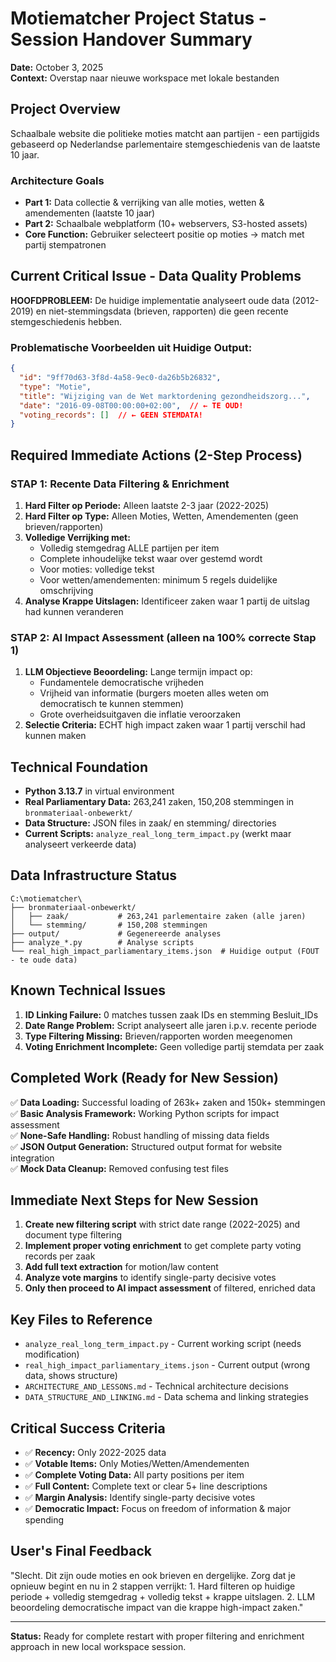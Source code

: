 # Motiematcher Project Status - Session Handover Summary
**Date:** October 3, 2025  
**Context:** Overstap naar nieuwe workspace met lokale bestanden

## Project Overview
Schaalbale website die politieke moties matcht aan partijen - een partijgids gebaseerd op Nederlandse parlementaire stemgeschiedenis van de laatste 10 jaar.

### Architecture Goals
- **Part 1:** Data collectie & verrijking van alle moties, wetten & amendementen (laatste 10 jaar)
- **Part 2:** Schaalbale webplatform (10+ webservers, S3-hosted assets)
- **Core Function:** Gebruiker selecteert positie op moties → match met partij stempatronen

## Current Critical Issue - Data Quality Problems
**HOOFDPROBLEEM:** De huidige implementatie analyseert oude data (2012-2019) en niet-stemmingsdata (brieven, rapporten) die geen recente stemgeschiedenis hebben.

### Problematische Voorbeelden uit Huidige Output:
```json
{
  "id": "9ff70d63-3f8d-4a58-9ec0-da26b5b26832",
  "type": "Motie",
  "title": "Wijziging van de Wet marktordening gezondheidszorg...",
  "date": "2016-09-08T00:00:00+02:00",  // ← TE OUD!
  "voting_records": []  // ← GEEN STEMDATA!
}
```

## Required Immediate Actions (2-Step Process)

### **STAP 1: Recente Data Filtering & Enrichment**
1. **Hard Filter op Periode:** Alleen laatste 2-3 jaar (2022-2025)
2. **Hard Filter op Type:** Alleen Moties, Wetten, Amendementen (geen brieven/rapporten)
3. **Volledige Verrijking met:**
   - Volledig stemgedrag ALLE partijen per item
   - Complete inhoudelijke tekst waar over gestemd wordt
   - Voor moties: volledige tekst
   - Voor wetten/amendementen: minimum 5 regels duidelijke omschrijving
4. **Analyse Krappe Uitslagen:** Identificeer zaken waar 1 partij de uitslag had kunnen veranderen

### **STAP 2: AI Impact Assessment (alleen na 100% correcte Stap 1)**
1. **LLM Objectieve Beoordeling:** Lange termijn impact op:
   - Fundamentele democratische vrijheden
   - Vrijheid van informatie (burgers moeten alles weten om democratisch te kunnen stemmen)
   - Grote overheidsuitgaven die inflatie veroorzaken
2. **Selectie Criteria:** ECHT high impact zaken waar 1 partij verschil had kunnen maken

## Technical Foundation
- **Python 3.13.7** in virtual environment
- **Real Parliamentary Data:** 263,241 zaken, 150,208 stemmingen in `bronmateriaal-onbewerkt/`
- **Data Structure:** JSON files in zaak/ en stemming/ directories
- **Current Scripts:** `analyze_real_long_term_impact.py` (werkt maar analyseert verkeerde data)

## Data Infrastructure Status
```
C:\motiematcher\
├── bronmateriaal-onbewerkt/
│   ├── zaak/           # 263,241 parlementaire zaken (alle jaren)
│   └── stemming/       # 150,208 stemmingen
├── output/             # Gegenereerde analyses
├── analyze_*.py        # Analyse scripts
└── real_high_impact_parliamentary_items.json  # Huidige output (FOUT - te oude data)
```

## Known Technical Issues
1. **ID Linking Failure:** 0 matches tussen zaak IDs en stemming Besluit_IDs
2. **Date Range Problem:** Script analyseert alle jaren i.p.v. recente periode
3. **Type Filtering Missing:** Brieven/rapporten worden meegenomen
4. **Voting Enrichment Incomplete:** Geen volledige partij stemdata per zaak

## Completed Work (Ready for New Session)
✅ **Data Loading:** Successful loading of 263k+ zaken and 150k+ stemmingen  
✅ **Basic Analysis Framework:** Working Python scripts for impact assessment  
✅ **None-Safe Handling:** Robust handling of missing data fields  
✅ **JSON Output Generation:** Structured output format for website integration  
✅ **Mock Data Cleanup:** Removed confusing test files

## Immediate Next Steps for New Session
1. **Create new filtering script** with strict date range (2022-2025) and document type filtering
2. **Implement proper voting enrichment** to get complete party voting records per zaak
3. **Add full text extraction** for motion/law content
4. **Analyze vote margins** to identify single-party decisive votes
5. **Only then proceed to AI impact assessment** of filtered, enriched data

## Key Files to Reference
- `analyze_real_long_term_impact.py` - Current working script (needs modification)
- `real_high_impact_parliamentary_items.json` - Current output (wrong data, shows structure)
- `ARCHITECTURE_AND_LESSONS.md` - Technical architecture decisions
- `DATA_STRUCTURE_AND_LINKING.md` - Data schema and linking strategies

## Critical Success Criteria
- ✅ **Recency:** Only 2022-2025 data
- ✅ **Votable Items:** Only Moties/Wetten/Amendementen
- ✅ **Complete Voting Data:** All party positions per item
- ✅ **Full Content:** Complete text or clear 5+ line descriptions
- ✅ **Margin Analysis:** Identify single-party decisive votes
- ✅ **Democratic Impact:** Focus on freedom of information & major spending

## User's Final Feedback
"Slecht. Dit zijn oude moties en ook brieven en dergelijke. Zorg dat je opnieuw begint en nu in 2 stappen verrijkt: 1. Hard filteren op huidige periode + volledig stemgedrag + volledig tekst + krappe uitslagen. 2. LLM beoordeling democratische impact van die krappe high-impact zaken."

---
**Status:** Ready for complete restart with proper filtering and enrichment approach in new local workspace session.